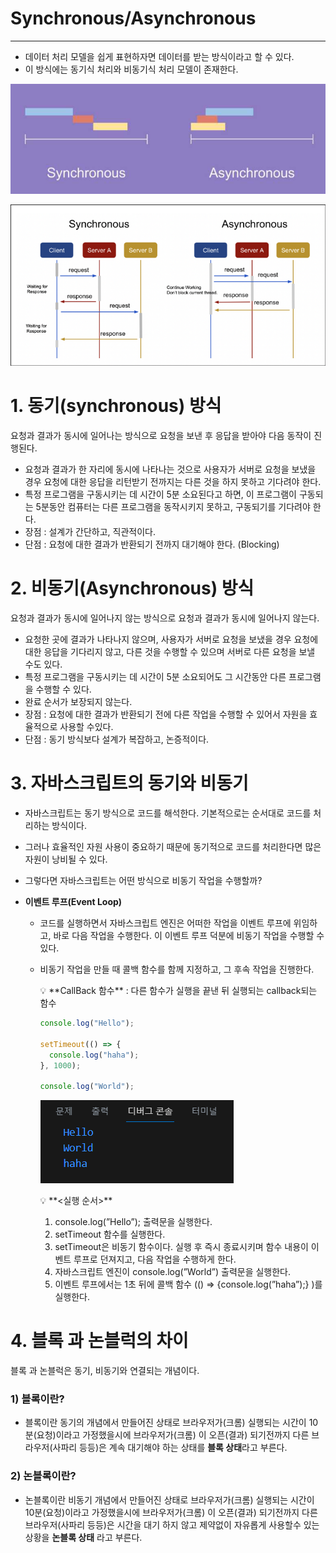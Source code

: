 # Synchronous/Asynchronous

---

- 데이터 처리 모델을 쉽게 표현하자면 데이터를 받는 방식이라고 할 수 있다.
- 이 방식에는 동기식 처리와 비동기식 처리 모델이 존재한다.

![Untitled](Synchronous_Asynchronous/Untitled.png)

![Untitled](Synchronous_Asynchronous/Untitled1.png)

# 1. **동기(synchronous) 방식**

요청과 결과가 동시에 일어나는 방식으로 요청을 보낸 후 응답을 받아야 다음 동작이 진행된다.

- 요청과 결과가 한 자리에 동시에 나타나는 것으로 사용자가 서버로 요청을 보냈을 경우 요청에 대한 응답을 리턴받기 전까지는 다른 것을 하지 못하고 기다려야 한다.
- 특정 프로그램을 구동시키는 데 시간이 5분 소요된다고 하면, 이 프로그램이 구동되는 5분동안 컴퓨터는 다른 프로그램을 동작시키지 못하고, 구동되기를 기다려야 한다.
- 장점 : 설계가 간단하고, 직관적이다.
- 단점 : 요청에 대한 결과가 반환되기 전까지 대기해야 한다. (Blocking)

# 2. **비동기(Asynchronous) 방식**

요청과 결과가 동시에 일어나지 않는 방식으로 요청과 결과가 동시에 일어나지 않는다.

- 요청한 곳에 결과가 나타나지 않으며, 사용자가 서버로 요청을 보냈을 경우 요청에 대한 응답을 기다리지 않고, 다른 것을 수행할 수 있으며 서버로 다른 요청을 보낼 수도 있다.
- 특정 프로그램을 구동시키는 데 시간이 5분 소요되어도 그 시간동안 다른 프로그램을 수행할 수 있다.
- 완료 순서가 보장되지 않는다.
- 장점 : 요청에 대한 결과가 반환되기 전에 다른 작업을 수행할 수 있어서 자원을 효율적으로 사용할 수있다.
- 단점 : 동기 방식보다 설계가 복잡하고, 논증적이다.

# 3. 자바스크립트의 동기와 비동기

- 자바스크립트는 동기 방식으로 코드를 해석한다. 기본적으로는 순서대로 코드를 처리하는 방식이다.
- 그러나 효율적인 자원 사용이 중요하기 때문에 동기적으로 코드를 처리한다면 많은 자원이 낭비될 수 있다.
- 그렇다면 자바스크립트는 어떤 방식으로 비동기 작업을 수행할까?

- **이벤트 루프(Event Loop)**
    - 코드를 실행하면서 자바스크립트 엔진은 어떠한 작업을 이벤트 루프에 위임하고, 바로 다음 작업을 수행한다. 이 이벤트 루프 덕분에 비동기 작업을 수행할 수 있다.
    - 비동기 작업을 만들 때 콜백 함수를 함께 지정하고, 그 후속 작업을 진행한다.
        
        <aside>
        💡 **CallBack 함수** : 다른 함수가 실행을 끝낸 뒤 실행되는 callback되는 함수
        
        </aside>
        
        ```jsx
        console.log("Hello");
        
        setTimeout(() => {
          console.log("haha");
        }, 1000);
        
        console.log("World");
        ```
        
        ![Untitled](Synchronous_Asynchronous/Untitled2.png)
        
        <aside>
        💡 **<실행 순서>**
        
        1. console.log(”Hello”); 출력문을 실행한다.
        2. setTimeout 함수를 실행한다.
        3. setTimeout은 비동기 함수이다. 실행 후 즉시 종료시키며 함수 내용이 이벤트 루프로 던져지고, 다음 작업을 수행하게 한다.
        4. 자바스크립트 엔진이 console.log(”World”) 출력문을 실행한다.
        5. 이벤트 루프에서는 1초 뒤에 콜백 함수 (() ⇒ {console.log(”haha”);} )를 실행한다.
        </aside>
        

# 4. **블록 과 논블럭의 차이**

블록 과 논블럭은 동기, 비동기와 연결되는 개념이다.

### 1) 블록이란?

- 블록이란 동기의 개념에서 만들어진 상태로 브라우저가(크롬) 실행되는 시간이 10분(요청)이라고 가정했을시에 브라우저가(크롬) 이 오픈(결과) 되기전까지 다른 브라우저(사파리 등등)은 계속 대기해야 하는 상태를 **블록 상태**라고 부른다.

### 2) 논블록이란?

- 논블록이란 비동기 개념에서 만들어진 상태로 브라우저가(크롬) 실행되는 시간이 10분(요청)이라고 가정했을시에 브라우저가(크롬) 이 오픈(결과) 되기전까지 다른 브라우저(사파리 등등)은 시간을 대기 하지 않고 제약없이 자유롭게 사용할수 있는 상황을 **논블록 상태** 라고 부른다.